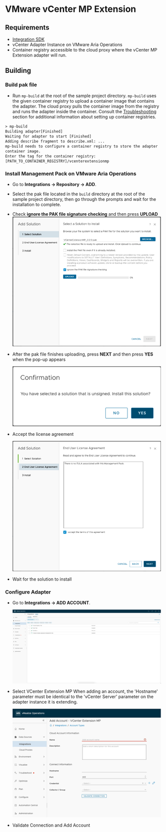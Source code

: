 # VMware vCenter MP Extension

## Requirements
- [Integration SDK](../../README.md#Requirements)
- vCenter Adapter Instance on VMware Aria Operations
- Container registry accessible to the cloud proxy where the vCenter MP Extension adapter will run.
  

## Building
### Build pak file
- Run `mp-build` at the root of the sample project directory. `mp-build` uses the given container registry to 
  upload a container image that contains the adapter. The cloud proxy pulls the container image from the registry and
  runs the adapter inside the container. Consult the [Troubleshooting](../../README.md#troubleshooting) section for 
  additional information about setting up container registries.
```shell
> mp-build
Building adapter[Finished]
Waiting for adapter to start [Finished]
Adding describe fragment to describe.xml: ...
mp-build needs to configure a container registry to store the adapter container image.
Enter the tag for the container registry: [PATH_TO_CONTAINER_REGISTRY]/vcenterextensionmp
```
### Install Management Pack on VMware Aria Operations
- Go to  **Integrations &rarr; Repository &rarr; ADD**.
- Select the pak file located in the `build` directory at the root of the sample project directory, then go through the prompts and wait for the installation to complete.
- Check **ignore the PAK file signature checking** and then press **UPLOAD**
  ![Upload solution pop-up](../../doc/add_solution.png)
- After the pak file finishes uploading, press **NEXT** and then press **YES** when the pop-up appears
 
  ![Pop-up confirmation prompt](../../doc/comfirmation_prompt.png)
 
- Accept the license agreement
 
  ![License Agreement screen](../../doc/license_agreement.png)

- Wait for the solution to install
### Configure Adapter
- Go to  **Integrations &rarr; ADD ACCOUNT**.
 
  ![Add account screenshot](../../doc/add_account.png)

- Select VCenter Extension MP
  When adding an account, the 'Hostname' parameter must be identical to the 'vCenter Server' parameter on the adapter instance it is extending.
 
  ![Add account screenshot](../../doc/add_account_prompt.png)

- Validate Connection and Add Account
